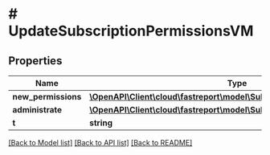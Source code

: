 # # UpdateSubscriptionPermissionsVM

## Properties

Name | Type | Description | Notes
------------ | ------------- | ------------- | -------------
**new_permissions** | [**\OpenAPI\Client\cloud\fastreport\model\SubscriptionPermissionsCRUDVM**](SubscriptionPermissionsCRUDVM.md) |  |
**administrate** | [**\OpenAPI\Client\cloud\fastreport\model\SubscriptionAdministrate**](SubscriptionAdministrate.md) |  |
**t** | **string** |  |

[[Back to Model list]](../../README.md#models) [[Back to API list]](../../README.md#endpoints) [[Back to README]](../../README.md)

